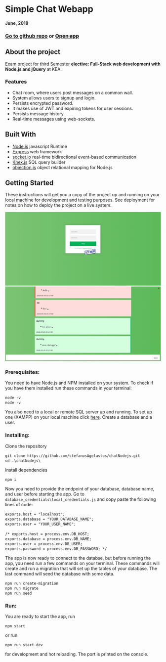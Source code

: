 # Simple Chat Webapp

#### June, 2018
### [Go to github repo](https://github.com/stefanosAgelastos/chatNodejs) or ~~[Open app](https://chat.stefworks.ml)~~
## About the project

Exam project for third Semester **elective: Full-Stack web development with Node.js and jQuery** at KEA.

### Features
- Chat room, where users post messages on a common wall.
- System allows users to signup and login.
- Persists encrypted password.
- It makes use of JWT and expiring tokens for user sessions.
- Persists message history.
- Real-time messages using web-sockets.

## Built With

 - [Node.js](https://nodejs.org/en/) javascript Runtime
 - [Express](https://expressjs.com/) web framework
 - [socket.io](https://socket.io) real-time bidirectional event-based communication
 - [Knex.js](http://knexjs.org/) SQL query builder
 - [objection.js](https://vincit.github.io/objection.js/) object relational mapping for Node.js 
##
 
## Getting Started
 
These instructions will get you a copy of the project up and running on your local machine for development and testing purposes. See deployment for notes on how to deploy the project on a live system.

![Login-SignUp screen](https://raw.githubusercontent.com/stefanosAgelastos/chatNodejs/master/screenshots/login.png)
![Chat screen](https://raw.githubusercontent.com/stefanosAgelastos/chatNodejs/master/screenshots/chat.png)

### Prerequisites:

You need to have Node.js and NPM installed on your system. To check if you have them installed run these commands in your terminal:

```
node -v
node -v
```
You also need to a local or remote SQL server up and running. To set up one (XAMPP) on your local machine click [here](https://www.apachefriends.org/download.html). Create a database and a user.

### Installing:

Clone the repository
 
```
git clone https://github.com/stefanosAgelastos/chatNodejs.git
cd .\chatNodejs\
 ```

Install dependencies

```
npm i 
```
Now you need to provide the endpoint of your database, database name, and user before starting the app. Go to `database_credentials\local_credentials.js` and copy paste the following lines of code:

```
exports.host = "localhost";
exports.database = "YOUR_DATABASE_NAME";
exports.user = "YOUR_USER_NAME";

/* exports.host = process.env.DB_HOST;
exports.database = process.env.DB_NAME;
exports.user = process.env.DB_USER;
exports.password = process.env.DB_PASSWORD; */
```

The app is now ready to connect to the databse, but before running the app, you need run a few commands on your terminal. These commands will create and run a migration that will set up the tables of your database. The last command will seed the database with some data.

```
npm run create-migration
npm run migrate
npm run seed
```

### Run:
You are ready to start the app, run
```
npm start
```
or run 
```
npm run start-dev
```
for development and hot reloading. The port is printed on the console.
